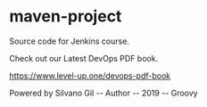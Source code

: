 # maven-project
Source code for Jenkins course.

Check out our Latest DevOps PDF book.

https://www.level-up.one/devops-pdf-book

Powered by Silvano Gil -- Author -- 2019 -- Groovy
